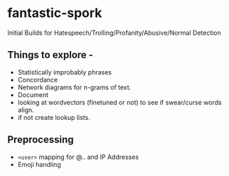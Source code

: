 # fantastic-spork

Initial Builds for Hatespeech/Trolling/Profanity/Abusive/Normal Detection

## Things to explore -

- Statistically improbably phrases
- Concordance
- Network diagrams for n-grams of text.
- Document
- looking at wordvectors (finetuned or not) to see if swear/curse words align.
- if not create lookup lists.

## Preprocessing

- `<user>` mapping  for @.. and IP Addresses
- Emoji handling

